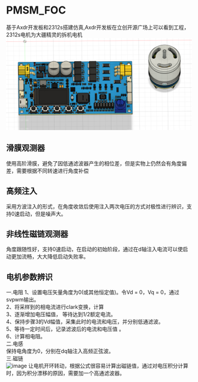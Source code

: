 # PMSM_FOC

基于Axdr开发板和2312s搭建仿真,Axdr开发板在立创开源广场上可以看到工程，2312s电机为大疆精灵的拆机电机
![pic](/AxDr.png)

## 滑膜观测器
使用高阶滑膜，避免了因低通滤波器产生的相位差，但是实物上仍然会有角度偏差，需要根据不同转速进行角度补偿
## 高频注入
采用方波注入的形式，在角度收敛后使用注入两次电压的方式对极性进行辨识，支持0速启动，但是噪声大。
## 非线性磁链观测器
角度跟随性好，支持0速启动，在启动的初始阶段，通过在d轴注入电流可以使启动更加流畅，大大降低启动失败率。
## 电机参数辨识
一.电阻
  1、设置电压矢量角度为0(或其他恒定值)。令Vd = 0，Vq = 0，通过svpwm输出。  
  2、将采样到的相电流进行clark变换，计算   
  3、逐渐增加电压幅值， 等待达到1/2额定电流。  
  4、保持步骤3的Vd幅值，采集此时的电流和电压，并分别低通滤波。  
  5、等待一定时间后，记录滤波后的电流和电压值 。  
  6、计算相电阻。  
二.电感  
  保持电角度为0，分别在dq轴注入高频正弦波。  
三.磁链  
  ![image](https://github.com/lemontree1433223/PMSM_FOC/assets/54848981/a8fac7a7-8d5b-4753-95ca-58f2debf53a1)
  让电机开环转动，根据公式很容易计算出磁链值，通过对电压积分计算时，因为积分漂移的原因，需要加一个高通滤波器。

